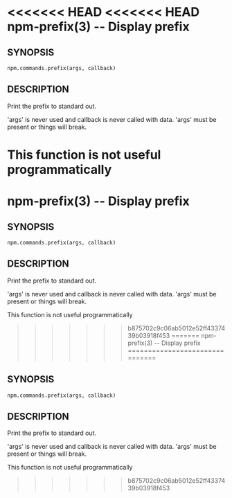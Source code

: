 <<<<<<< HEAD
<<<<<<< HEAD
npm-prefix(3) -- Display prefix
===============================

## SYNOPSIS

    npm.commands.prefix(args, callback)

## DESCRIPTION

Print the prefix to standard out.

'args' is never used and callback is never called with data.
'args' must be present or things will break.

This function is not useful programmatically
=======
npm-prefix(3) -- Display prefix
===============================

## SYNOPSIS

    npm.commands.prefix(args, callback)

## DESCRIPTION

Print the prefix to standard out.

'args' is never used and callback is never called with data.
'args' must be present or things will break.

This function is not useful programmatically
>>>>>>> b875702c9c06ab5012e52ff4337439b03918f453
=======
npm-prefix(3) -- Display prefix
===============================

## SYNOPSIS

    npm.commands.prefix(args, callback)

## DESCRIPTION

Print the prefix to standard out.

'args' is never used and callback is never called with data.
'args' must be present or things will break.

This function is not useful programmatically
>>>>>>> b875702c9c06ab5012e52ff4337439b03918f453
